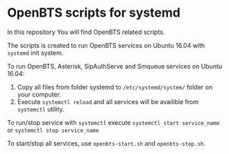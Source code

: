 # OpenBTS scripts for systemd
In this repository You will find OpenBTS related scripts.

The scripts is created to run OpenBTS services on Ubuntu 16.04 with ```systemd``` init system.

To run OpenBTS, Asterisk, SipAuthServe and Smqueue services on Ubuntu 16.04:
1. Copy all files from folder systemd to ```/etc/systemd/system/``` folder on your computer.
2. Execute ```systemctl reload``` and all services will be availible from ```systemctl``` utility.

To run/stop service with ```systemctl``` execute ```systemctl start service_name``` or ```systemctl stop service_name```

To start/stop all services, use ```openbts-start.sh``` and ```openbts-stop.sh```.
